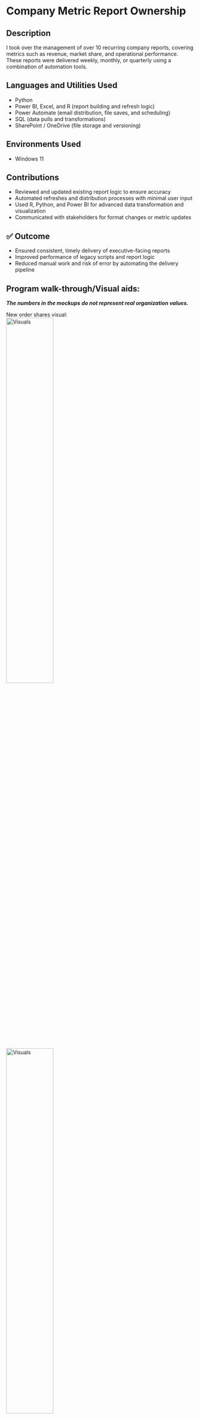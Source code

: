 <h1>Company Metric Report Ownership</h1>

<!--
 ### [YouTube Demonstration](https://youtu.be/7eJexJVCqJo)
 -->

<h2>Description</h2>
I took over the management of over 10 recurring company reports, covering metrics such as revenue, market share, and operational performance. These reports were delivered weekly, monthly, or quarterly using a combination of automation tools.
<br />

<h2>Languages and Utilities Used</h2>

- Python
- Power BI, Excel, and R (report building and refresh logic)
- Power Automate (email distribution, file saves, and scheduling)
- SQL (data pulls and transformations)
- SharePoint / OneDrive (file storage and versioning)

<h2>Environments Used </h2>

- Windows 11

<h2>Contributions </h2>

- Reviewed and updated existing report logic to ensure accuracy
- Automated refreshes and distribution processes with minimal user input
- Used R, Python, and Power BI for advanced data transformation and visualization
- Communicated with stakeholders for format changes or metric updates

<h2>✅ Outcome</h2>

- Ensured consistent, timely delivery of executive-facing reports
- Improved performance of legacy scripts and report logic
- Reduced manual work and risk of error by automating the delivery pipeline

<h2>Program walk-through/Visual aids:</h2>
<i><b>The numbers in the mockups do not represent real organization values.</b></i>

<p align="left">
New order shares visual: <br/>
 <img src="https://imgur.com/ZEa0TJf.png" height="50%" width="50%" alt="Visuals"/> <img src="https://imgur.com/ZbulPtK.png" height="50%" width="50%" alt="Visuals"/>
<br />
</p>


<h3>Confidentiality Note</h3>
<i>All data points, recipients, and visuals are scrubbed of internal identifiers.</i>
